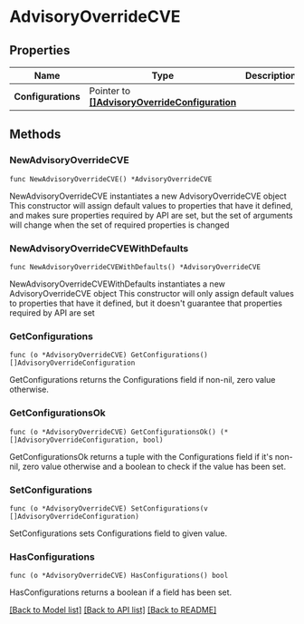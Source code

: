 # AdvisoryOverrideCVE

## Properties

Name | Type | Description | Notes
------------ | ------------- | ------------- | -------------
**Configurations** | Pointer to [**[]AdvisoryOverrideConfiguration**](AdvisoryOverrideConfiguration.md) |  | [optional] 

## Methods

### NewAdvisoryOverrideCVE

`func NewAdvisoryOverrideCVE() *AdvisoryOverrideCVE`

NewAdvisoryOverrideCVE instantiates a new AdvisoryOverrideCVE object
This constructor will assign default values to properties that have it defined,
and makes sure properties required by API are set, but the set of arguments
will change when the set of required properties is changed

### NewAdvisoryOverrideCVEWithDefaults

`func NewAdvisoryOverrideCVEWithDefaults() *AdvisoryOverrideCVE`

NewAdvisoryOverrideCVEWithDefaults instantiates a new AdvisoryOverrideCVE object
This constructor will only assign default values to properties that have it defined,
but it doesn't guarantee that properties required by API are set

### GetConfigurations

`func (o *AdvisoryOverrideCVE) GetConfigurations() []AdvisoryOverrideConfiguration`

GetConfigurations returns the Configurations field if non-nil, zero value otherwise.

### GetConfigurationsOk

`func (o *AdvisoryOverrideCVE) GetConfigurationsOk() (*[]AdvisoryOverrideConfiguration, bool)`

GetConfigurationsOk returns a tuple with the Configurations field if it's non-nil, zero value otherwise
and a boolean to check if the value has been set.

### SetConfigurations

`func (o *AdvisoryOverrideCVE) SetConfigurations(v []AdvisoryOverrideConfiguration)`

SetConfigurations sets Configurations field to given value.

### HasConfigurations

`func (o *AdvisoryOverrideCVE) HasConfigurations() bool`

HasConfigurations returns a boolean if a field has been set.


[[Back to Model list]](../README.md#documentation-for-models) [[Back to API list]](../README.md#documentation-for-api-endpoints) [[Back to README]](../README.md)


